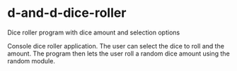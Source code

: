 # d-and-d-dice-roller
Dice roller program with dice amount and selection options

Console dice roller application. The user can select the dice to roll and the amount. The program then lets the user roll a random dice amount using the random module. 
